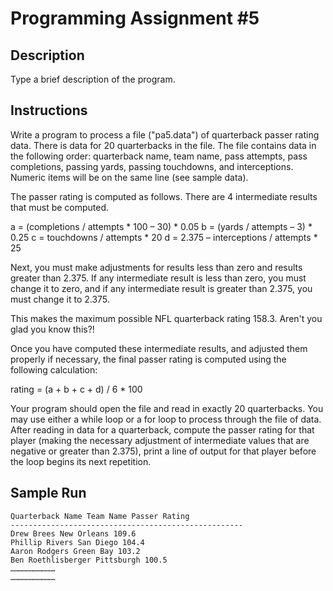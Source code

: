 # Programming Assignment #5

## Description
Type a brief description of the program.

## Instructions
Write a program to process a file ("pa5.data") of quarterback passer rating data. There is data for 20 quarterbacks in the file. The file contains data in the following order: quarterback name, team name, pass attempts, pass completions, passing yards, passing touchdowns, and interceptions. Numeric items will be on the same line (see sample data).

The passer rating is computed as follows. There are 4 intermediate results that must be computed.

a = (completions / attempts * 100 – 30) * 0.05
b = (yards / attempts – 3) * 0.25
c = touchdowns / attempts * 20
d = 2.375 – interceptions / attempts * 25

Next, you must make adjustments for results less than zero and results greater than 2.375. If any intermediate result is less than zero, you must change it to zero, and if any intermediate result is greater than 2.375, you must change it to 2.375.

This makes the maximum possible NFL quarterback rating 158.3. Aren't you glad you know this?!

Once you have computed these intermediate results, and adjusted them properly if necessary, the final passer rating is computed using the following calculation:

rating = (a + b + c + d) / 6 * 100

Your program should open the file and read in exactly 20 quarterbacks. You may use either a while loop or a for loop to process through the file of data. After reading in data for a quarterback, compute the passer rating for that player (making the necessary adjustment of intermediate values that are negative or greater than 2.375), print a line of output for that player before the loop begins its next repetition.

## Sample Run
	Quarterback Name Team Name Passer Rating
	----------------------------------------------------
	Drew Brees New Orleans 109.6
	Phillip Rivers San Diego 104.4
	Aaron Rodgers Green Bay 103.2
	Ben Roethlisberger Pittsburgh 100.5
	…………………………
	…………………………